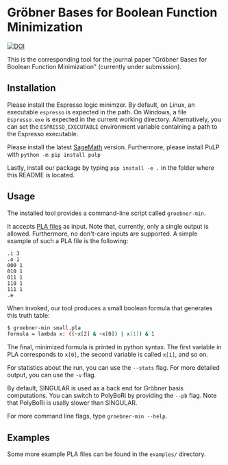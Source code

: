 # Gröbner Bases for Boolean Function Minimization

[![DOI](https://zenodo.org/badge/865962889.svg)](https://doi.org/10.5281/zenodo.13935108)

This is the corresponding tool for the journal paper "Gröbner Bases for Boolean Function Minimization" (currently under submission).

## Installation

Please install the Espresso logic minimzer. By default, on Linux, an executable `espresso` is expected in the path. On Windows, a file `Espresso.exe` is expected in the current working directory. Alternatively, you can set the `ESPRESSO_EXECUTABLE` environment variable containing a path to the Espresso executable.

Please install the latest [SageMath](https://www.sagemath.org/) version. Furthermore, please install PuLP with `python -m pip install pulp`

Lastly, install our package by typing `pip install -e .` in the folder where this README is located.

## Usage

The installed tool provides a command-line script called `groebner-min`.

It accepts [PLA files](https://user.engineering.uiowa.edu/~switchin/OldSwitching/espresso.5.html) as input. Note that, currently, only a single output is allowed. Furthermore, no don't-care inputs are supported.
A simple example of such a PLA file is the following:
```
.i 3
.o 1
000 1
010 1
011 1
110 1
111 1
.e
```

When invoked, our tool produces a small boolean formula that generates this truth table:
```sh
$ groebner-min small.pla 
formula = lambda x: ((~x[2] & ~x[0]) | x[1]) & 1
```

The final, minimized formula is printed in python syntax. The first variable in PLA corresponds to `x[0]`, the second variable is called `x[1]`, and so on.

For statistics about the run, you can use the `--stats` flag. For more detailed output, you can use the `-v` flag. 

By default, SINGULAR is used as a back end for Gröbner basis computations. You can switch to PolyBoRi by providing the `--pb` flag. Note that PolyBoRi is usally slower than SINGULAR.

For more command line flags, type `groebner-min --help`.

## Examples
Some more example PLA files can be found in the `examples/` directory.
